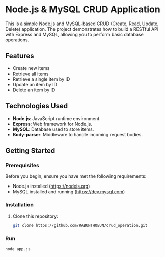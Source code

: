 # Node.js & MySQL CRUD Application

This is a simple Node.js and MySQL-based CRUD (Create, Read, Update, Delete) application. The project demonstrates how to build a RESTful API with Express and MySQL, allowing you to perform basic database operations.

## Features

- Create new items
- Retrieve all items
- Retrieve a single item by ID
- Update an item by ID
- Delete an item by ID

## Technologies Used

- **Node.js**: JavaScript runtime environment.
- **Express**: Web framework for Node.js.
- **MySQL**: Database used to store items.
- **Body-parser**: Middleware to handle incoming request bodies.

## Getting Started

### Prerequisites

Before you begin, ensure you have met the following requirements:

- Node.js installed (https://nodejs.org)
- MySQL installed and running (https://dev.mysql.com)

### Installation

1. Clone this repository:
   ```bash
   git clone https://github.com/RABUNTHOEUN/crud_operation.git

### Run

```node app.js ```
